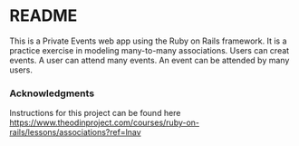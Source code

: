 # README

This is a Private Events web app using the Ruby on Rails framework. It is a practice exercise in modeling many-to-many associations. Users can creat events. A user can attend many events. An event can be attended by many users. 

### Acknowledgments

Instructions for this project can be found here https://www.theodinproject.com/courses/ruby-on-rails/lessons/associations?ref=lnav

